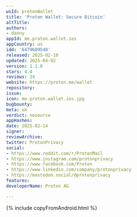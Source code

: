 ```yaml
---
wsId: protonWallet
title: 'Proton Wallet: Secure Bitcoin'
altTitle: 
authors:
- danny
appId: me.proton.wallet.ios
appCountry: us
idd: '6479609548'
released: 2025-02-10
updated: 2025-04-02
version: 1.1.0
stars: 4.4
reviews: 24
website: https://proton.me/wallet
repository: 
issue: 
icon: me.proton.wallet.ios.jpg
bugbounty: 
meta: ok
verdict: nosource
appHashes: 
date: 2025-02-14
signer: 
reviewArchive: 
twitter: ProtonPrivacy
social:
- https://www.reddit.com/r/ProtonMail
- https://www.instagram.com/protonprivacy
- https://www.facebook.com/Proton
- https://www.linkedin.com/company/protonprivacy
- https://mastodon.social/@protonprivacy
features: 
developerName: Proton AG

---
```


{% include copyFromAndroid.html %}